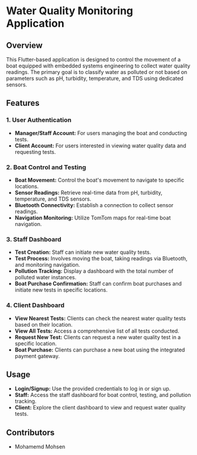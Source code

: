 # Water Quality Monitoring Application

## Overview
This Flutter-based application is designed to control the movement of a boat equipped with embedded systems engineering to collect water quality readings. The primary goal is to classify water as polluted or not based on parameters such as pH, turbidity, temperature, and TDS using dedicated sensors.

## Features

### 1. User Authentication
- **Manager/Staff Account:** For users managing the boat and conducting tests.
- **Client Account:** For users interested in viewing water quality data and requesting tests.

### 2. Boat Control and Testing
- **Boat Movement:** Control the boat's movement to navigate to specific locations.
- **Sensor Readings:** Retrieve real-time data from pH, turbidity, temperature, and TDS sensors.
- **Bluetooth Connectivity:** Establish a connection to collect sensor readings.
- **Navigation Monitoring:** Utilize TomTom maps for real-time boat navigation.

### 3. Staff Dashboard
- **Test Creation:** Staff can initiate new water quality tests.
- **Test Process:** Involves moving the boat, taking readings via Bluetooth, and monitoring navigation.
- **Pollution Tracking:** Display a dashboard with the total number of polluted water instances.
- **Boat Purchase Confirmation:** Staff can confirm boat purchases and initiate new tests in specific locations.

### 4. Client Dashboard
- **View Nearest Tests:** Clients can check the nearest water quality tests based on their location.
- **View All Tests:** Access a comprehensive list of all tests conducted.
- **Request New Test:** Clients can request a new water quality test in a specific location.
- **Boat Purchase:** Clients can purchase a new boat using the integrated payment gateway.

## Usage
- **Login/Signup:** Use the provided credentials to log in or sign up.
- **Staff:** Access the staff dashboard for boat control, testing, and pollution tracking.
- **Client:** Explore the client dashboard to view and request water quality tests.

## Contributors
- Mohamemd Mohsen

